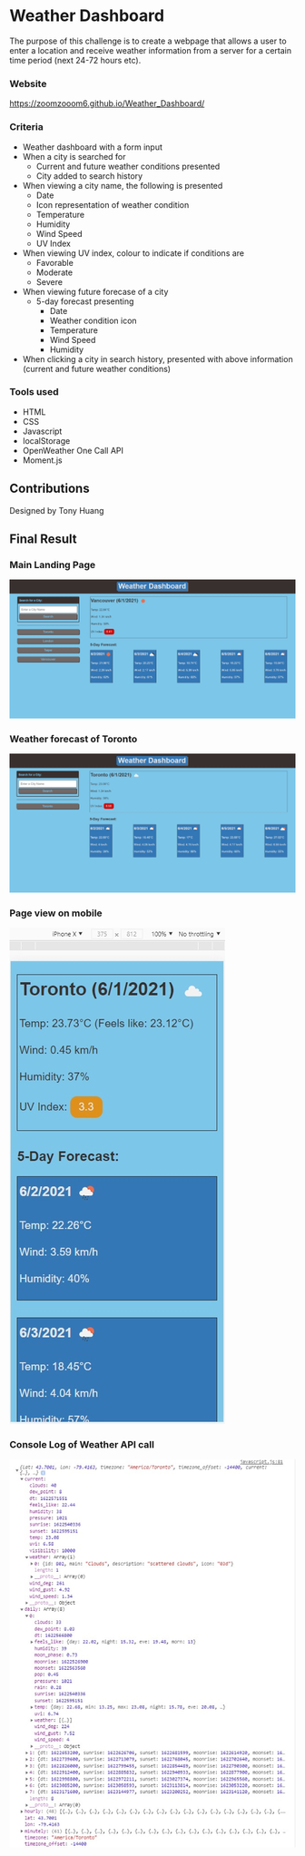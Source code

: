 # Weather Dashboard
The purpose of this challenge is to create a webpage that allows a user to enter a location and receive weather information from a server for a certain time period (next 24-72 hours etc).

### Website
https://zoomzooom6.github.io/Weather_Dashboard/

### Criteria
* Weather dashboard with a form input
* When a city is searched for
    * Current and future weather conditions presented
    * City added to search history
* When viewing a city name, the following is presented
    * Date
    * Icon representation of weather condition
    * Temperature 
    * Humidity
    * Wind Speed
    * UV Index
* When viewing UV index, colour to indicate if conditions are
    * Favorable
    * Moderate
    * Severe
* When viewing future forecase of a city
    * 5-day forecast presenting
        * Date
        * Weather condition icon
        * Temperature
        * Wind Speed
        * Humidity
* When clicking a city in search history, presented with above information (current and future weather conditions)

### Tools used
* HTML
* CSS
* Javascript
* localStorage
* OpenWeather One Call API
* Moment.js

## Contributions
Designed by Tony Huang

## Final Result

### Main Landing Page
<img src="./assets/images/MainPage.jpg" alt="Main landing page" />

### Weather forecast of Toronto
<img src="./assets/images/TorontoForeCast.jpg" alt="Toronto weather forecast" />

### Page view on mobile
<img src="./assets/images/MobileView.jpg" alt="Page view on mobile devices" />

### Console Log of Weather API call
<img src="./assets/images/OpenWeatherCall.jpg" alt="Sample server return from OpenWeather API" />

